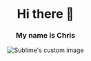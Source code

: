
<h1 align="center"> Hi there 👋</h1>
<h3 align="center">My name is Chris</h3>
<p align="center">
  <img src="https://stars.medv.io/chriswebb09/ARKitNavigationDemo.svg" alt="Sublime's custom image"/>
</p>
